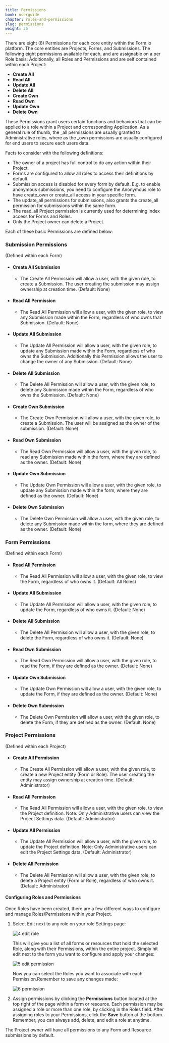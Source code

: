 ```yaml
---
title: Permissions
book: userguide
chapter: roles-and-permissions
slug: permissions
weight: 35
---
```


There are eight (8) Permissions for each core entity within the Form.io platform. The core entities are Projects, Forms, and Submissions. The following eight permissions available for each, and are assignable on a per Role basis; Additionally, all Roles and Permissions and are self contained within each Project:

 - **Create All**
 - **Read All**
 - **Update All**
 - **Delete All**
 - **Create Own**
 - **Read Own**
 - **Update Own**
 - **Delete Own**

These Permissions grant users certain functions and behaviors that can be applied to a role within a Project and corresponding Application. As a general rule of thumb, the _all permissions are usually granted to Administrative roles, where as the _own permissions are usually configured for end users to secure each users data.

Facts to consider with the following definitions:

 - The owner of a project has full control to do any action within their Project.
 - Forms are configured to allow all roles to access their definitions by default.
 - Submission access is disabled for every form by default. E.g. to enable anonymous submissions, you need to configure the Anonymous role to have create_own or create_all access in your specific form.
 - The update_all permissions for submissions, also grants the create_all permission for submissions within the same form.
 - The read_all Project permission is currently used for determining index access for Forms and Roles.
 - Only the Project owner can delete a Project.

Each of these basic Permissions are defined below:

### Submission Permissions

  (Defined within each Form)

- #### Create All Submission
   - The Create All Permission will allow a user, with the given role, to create a Submission. The user creating the submission may assign ownership at creation time. (Default: None)
- #### Read All Permission
    - The Read All Permission will allow a user, with the given role, to view any Submission made within the Form, regardless of who owns that Submission. (Default: None)
- #### Update All Submission
   - The Update All Permission will allow a user, with the given role, to update any Submission made within the Form, regardless of who owns the Submission. Additionally this Permission allows the user to change the owner of any Submission. (Default: None)
- #### Delete All Submission
   - The Delete All Permission will allow a user, with the given role, to delete any Submission made within the Form, regardless of who owns the Submission. (Default: None)
- #### Create Own Submission
   - The Create Own Permission will allow a user, with the given role, to create a Submission. The user will be assigned as the owner of the submission. (Default: None)
- #### Read Own Submission
   - The Read Own Permission will allow a user, with the given role, to read any Submission made within the form, where they are defined as the owner. (Default: None)
- #### Update Own Submission
   - The Update Own Permission will allow a user, with the given role, to update any Submission made within the form, where they are defined as the owner. (Default: None)
- #### Delete Own Submission
   - The Delete Own Permission will allow a user, with the given role, to delete any Submission made within the form, where they are defined as the owner. (Default: None)

### Form Permissions

  (Defined within each Form)

- #### Read All Permission
    - The Read All Permission will allow a user, with the given role, to view the Form, regardless of who owns it. (Default: All Roles)
- #### Update All Submission
   - The Update All Permission will allow a user, with the given role, to update the Form, regardless of who owns it. (Default: None)
- #### Delete All Submission
   - The Delete All Permission will allow a user, with the given role, to delete the Form, regardless of who owns it.  (Default: None)
- #### Read Own Submission
   - The Read Own Permission will allow a user, with the given role, to read the Form, if they are defined as the owner. (Default: None)
- #### Update Own Submission
   - The Update Own Permission will allow a user, with the given role, to update the Form, if they are defined as the owner. (Default: None)
- #### Delete Own Submission
   - The Delete Own Permission will allow a user, with the given role, to delete the Form, if they are defined as the owner. (Default: None)

### Project Permissions

  (Defined within each Project)

  - #### Create All Permission
     - The Create All Permission will allow a user, with the given role, to create a new Project entity (Form or Role). The user creating the entity may assign ownership at creation time. (Default: Administrator)
  - #### Read All Permission
      - The Read All Permission will allow a user, with the given role, to view the Project definition. Note: Only Administrative users can view the Project Settings data. (Default: Administrator)
  - #### Update All Permission
     - The Update All Permission will allow a user, with the given role, to update the Project definition.  Note: Only Administrative users can edit the Project Settings data. (Default: Administrator)
  - #### Delete All Permission
     - The Delete All Permission will allow a user, with the given role, to delete a Project entity (Form or Role), regardless of who owns it. (Default: Administrator)


#### Configuring Roles and Permissions

Once Roles have been created, there are a few different ways to configure and manage Roles/Permissions within your Project.

1.  Select Edit next to any role on your role Settings page:

    ![4 edit role](https://cloud.githubusercontent.com/assets/13321142/13097272/30b2946e-d4e5-11e5-9104-a45a4245acc7.png)

    This will give you a list of all forms or resources that hold the selected Role, along with their Permissions, within the entire project. Simply hit edit next to the form you want to configure and apply your changes:

    ![5 edit permission](https://cloud.githubusercontent.com/assets/13321142/13097270/30b03340-d4e5-11e5-9d38-bc8e408b6447.png)

    Now you can select the Roles you want to associate with each Permission.Remember to save any changes made:

    ![6 permission](https://cloud.githubusercontent.com/assets/13321142/13097269/30af0c04-d4e5-11e5-8a2c-747b069bfcf1.png)

2.  Assign permissions by clicking the **Permissions** button located at the top right of the page within a form or resource. Each permission may be assigned a role or more than one role, by clicking in the Roles field. After assigning roles to your Permissions, click the **Save** button at the bottom. Remember, you can always add, delete, and edit a role at anytime.

<p class="note"> The Project owner will have all permissions to any Form and Resource submissions by default.</p>
